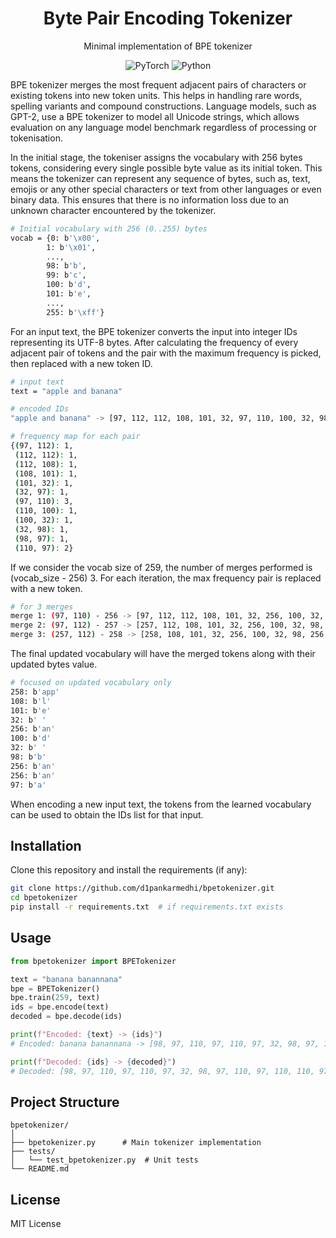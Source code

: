 <div align="center">
<h1>Byte Pair Encoding Tokenizer</h1>
<p>Minimal implementation of BPE tokenizer</p>

![PyTorch](https://img.shields.io/badge/PyTorch-%23EE4C2C.svg?style=flat&logo=PyTorch&logoColor=white) ![Python](https://img.shields.io/badge/Python-blue.svg?style=flat&logo=python&logoColor=white)

</div>


BPE tokenizer merges the most frequent adjacent pairs of characters or existing tokens into new token units. This helps in handling rare words, spelling variants and compound constructions. Language models, such as GPT-2, use a BPE tokenizer to model all Unicode strings, which allows evaluation on any language model benchmark regardless of processing or tokenisation.

In the initial stage, the tokeniser assigns the vocabulary with 256 bytes tokens, considering every single possible byte value as its initial token. This means the tokenizer can represent any sequence of bytes, such as, text, emojis or any other special characters or text from other languages or even binary data. This ensures that there is no information loss due to an unknown character encountered by the tokenizer.

```bash
# Initial vocabulary with 256 (0..255) bytes
vocab = {0: b'\x00',
        1: b'\x01',
        ...,
        98: b'b',
        99: b'c',
        100: b'd',
        101: b'e',
        ...,
        255: b'\xff'}
```

For an input text, the BPE tokenizer converts the input into integer IDs representing its UTF-8 bytes. After calculating the frequency of every adjacent pair of tokens and the pair with the maximum frequency is picked, then replaced with a new token ID.

```bash
# input text
text = "apple and banana"

# encoded IDs
"apple and banana" -> [97, 112, 112, 108, 101, 32, 97, 110, 100, 32, 98, 97, 110, 97, 110, 97]

# frequency map for each pair
{(97, 112): 1,
 (112, 112): 1,
 (112, 108): 1,
 (108, 101): 1,
 (101, 32): 1,
 (32, 97): 1,
 (97, 110): 3,
 (110, 100): 1,
 (100, 32): 1,
 (32, 98): 1,
 (98, 97): 1,
 (110, 97): 2}
```

If we consider the vocab size of 259, the number of merges performed is (vocab_size - 256) 3. For each iteration, the max frequency pair is replaced with a new token.

```bash
# for 3 merges
merge 1: (97, 110) - 256 -> [97, 112, 112, 108, 101, 32, 256, 100, 32, 98, 256, 256, 97]
merge 2: (97, 112) - 257 -> [257, 112, 108, 101, 32, 256, 100, 32, 98, 256, 256, 97]
merge 3: (257, 112) - 258 -> [258, 108, 101, 32, 256, 100, 32, 98, 256, 256, 97]
```

The final updated vocabulary will have the merged tokens along with their updated bytes value.

```bash
# focused on updated vocabulary only
258: b'app'
108: b'l'
101: b'e'
32: b' '
256: b'an'
100: b'd'
32: b' '
98: b'b'
256: b'an'
256: b'an'
97: b'a'
```

When encoding a new input text, the tokens from the learned vocabulary can be used to obtain the IDs list for that input.

## Installation

Clone this repository and install the requirements (if any):

```sh
git clone https://github.com/d1pankarmedhi/bpetokenizer.git
cd bpetokenizer
pip install -r requirements.txt  # if requirements.txt exists
```

## Usage

```python
from bpetokenizer import BPETokenizer

text = "banana banannana"
bpe = BPETokenizer()
bpe.train(259, text)
ids = bpe.encode(text)
decoded = bpe.decode(ids)

print(f"Encoded: {text} -> {ids}")
# Encoded: banana banannana -> [98, 97, 110, 97, 110, 97, 32, 98, 97, 110, 97, 110, 110, 97, 110, 97]

print(f"Decoded: {ids} -> {decoded}")
# Decoded: [98, 97, 110, 97, 110, 97, 32, 98, 97, 110, 97, 110, 110, 97, 110, 97] -> banana banannana
```

## Project Structure

```
bpetokenizer/
│
├── bpetokenizer.py      # Main tokenizer implementation
├── tests/
│   └── test_bpetokenizer.py  # Unit tests
└── README.md
```

## License

MIT License
